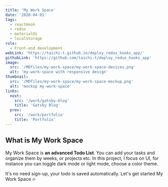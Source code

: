 ```yaml
---
title: 'My Work Space'
date: '2020-04-01'
tags:
  - reactHook
  - redux
  - materialUi
  - localStorage
role:
  - Front-end development
webLink: 'https://taichi-t.github.io/deploy_redux_hooks_app/'
githubLink: 'https://github.com/taichi-t/deploy_redux_hooks_app'
image:
  src: '/MDfiles/my-work-space/my-work-space-devices.png'
  alt: 'my-work-space with responsive design'
thumbnail:
  src: '/MDfiles/my-work-space/my-work-space-mockup.png'
  alt: 'mockup my-work-space'
links:
  next:
    src: '/work/gatsby-blog'
    title: 'Gatsby Blog'
  prev:
    src: '/work/portfolio'
    title: 'Portfolio'
---
```


## What is My Work Space

My Work Space is **an advanced Todo List**. You can add your tasks and organize them by weeks, or projects etc. In this project, I focus on UI, for instance you can toggle dark mode or light mode, choose a color theme.

It's no need sign-up, your todo is saved automatically. Let's get started My Work Space 🔥
